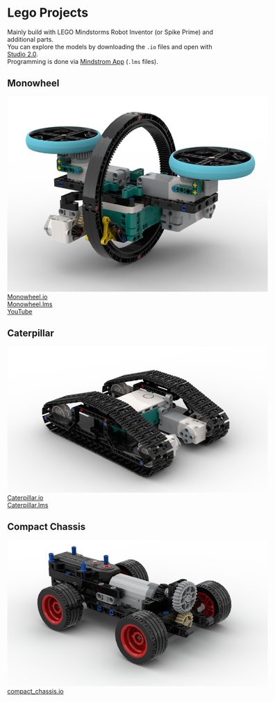 # Lego Projects

Mainly build with LEGO Mindstorms Robot Inventor (or Spike Prime) and additional parts.  
You can explore the models by downloading the `.io` files and open with [Studio 2.0](https://www.bricklink.com/v3/studio/download.page).  
Programming is done via [Mindstrom App](https://www.microsoft.com/en-us/p/lego-mindstorms-robot-inventor/9mtq0n7w1d6x) (`.lms` files).

## Monowheel
<img src="Monowheel/Monowheel.png" style="max-width: 600px"><br />
[Monowheel.io](Monowheel/Monowheel.io)  
[Monowheel.lms](Monowheel/Monowheel.lms)  
[YouTube](https://youtu.be/LSGNU25Ck0g)


## Caterpillar
<img src="Caterpillar/Caterpillar.png" style="max-width: 600px"><br />
[Caterpillar.io](Caterpillar/Caterpillar.io)  
[Caterpillar.lms](Caterpillar/Caterpillar.lms)  


## Compact Chassis
<img src="CompactChassis/compact_chassis.png" style="max-width: 600px"><br />
[compact_chassis.io](CompactChassis/compact_chassis.io)  
